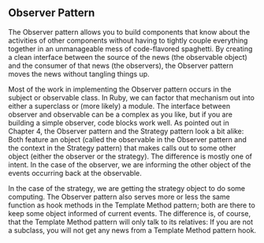 Observer Pattern
----------------

The Observer pattern allows you to build components that know about the activities of other components without having to tightly couple everything together in an unmanageable mess of code-flavored spaghetti. By creating a clean interface between the source of the news (the observable object) and the consumer of that news (the observers), the Observer pattern moves the news without tangling things up.

Most of the work in implementing the Observer pattern occurs in the subject or observable class. In Ruby, we can factor that mechanism out into either a superclass or (more likely) a module. The interface between observer and observable can be a complex as you like, but if you are building a simple observer, code blocks work well. As pointed out in Chapter 4, the Observer pattern and the Strategy pattern look a bit alike: Both feature an object (called the observable in the Observer pattern and the context in the Strategy pattern) that makes calls out to some other object (either the observer or the strategy). The difference is mostly one of intent. In the case of the observer, we are informing the other object of the events occurring back at the observable.

In the case of the strategy, we are getting the strategy object to do some computing. The Observer pattern also serves more or less the same function as hook methods in the Template Method pattern; both are there to keep some object informed of current events. The difference is, of course, that the Template Method pattern will only talk to its relatives: If you are not a subclass, you will not get any news from a Template
Method pattern hook.